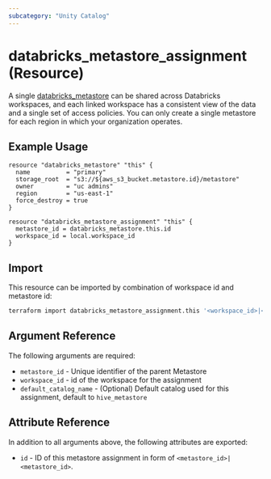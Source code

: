 ```yaml
---
subcategory: "Unity Catalog"
---
```

# databricks_metastore_assignment (Resource)

A single [databricks_metastore](docs/resources/metastore.md) can be shared across Databricks workspaces, and each linked workspace has a consistent view of the data and a single set of access policies. You can only create a single metastore for each region in which your organization operates.

## Example Usage

```hcl
resource "databricks_metastore" "this" {
  name          = "primary"
  storage_root  = "s3://${aws_s3_bucket.metastore.id}/metastore"
  owner         = "uc admins"
  region        = "us-east-1"
  force_destroy = true
}

resource "databricks_metastore_assignment" "this" {
  metastore_id = databricks_metastore.this.id
  workspace_id = local.workspace_id
}
```

## Import

This resource can be imported by combination of workspace id and metastore id:

```bash
terraform import databricks_metastore_assignment.this '<workspace_id>|<metastore_id>'
```

## Argument Reference

The following arguments are required:

* `metastore_id` - Unique identifier of the parent Metastore
* `workspace_id` - id of the workspace for the assignment
* `default_catalog_name` - (Optional) Default catalog used for this assignment, default to `hive_metastore`

## Attribute Reference

In addition to all arguments above, the following attributes are exported:

* `id` - ID of this metastore assignment in form of `<metastore_id>|<metastore_id>`.
